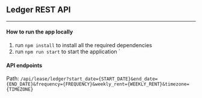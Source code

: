 ## Ledger REST API
---

#### How to run the app locally
1. run `npm install` to install all the required dependencies
2. run `npm run start` to start the application
`

#### API endpoints
Path: `/api/lease/ledger?start_date={START_DATE}&end_date={END_DATE}&frequency={FREQUENCY}&weekly_rent={WEEKLY_RENT}&timezone={TIMEZONE}`
